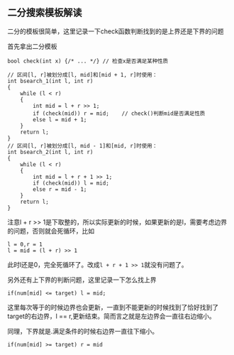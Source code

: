 ## 二分搜索模板解读

二分的模板很简单，这里记录一下check函数判断找到的是上界还是下界的问题

首先拿出二分模板

```
bool check(int x) {/* ... */} // 检查x是否满足某种性质

// 区间[l, r]被划分成[l, mid]和[mid + 1, r]时使用：
int bsearch_1(int l, int r)
{
    while (l < r)
    {
        int mid = l + r >> 1;
        if (check(mid)) r = mid;    // check()判断mid是否满足性质
        else l = mid + 1;
    }
    return l;
}
// 区间[l, r]被划分成[l, mid - 1]和[mid, r]时使用：
int bsearch_2(int l, int r)
{
    while (l < r)
    {
        int mid = l + r + 1 >> 1;
        if (check(mid)) l = mid;
        else r = mid - 1;
    }
    return l;
}
```

注意l + r >> 1是下取整的，所以实际更新的时候，如果更新的是l，需要考虑边界的问题，否则就会死循环，比如

```
l = 0,r = 1
l = mid = (l + r) >> 1 
```

此时l还是0，完全死循环了。改成`l + r + 1 >> 1`就没有问题了。

另外还有上下界的判断问题，这里记录一下怎么找上界

```
if(num[mid] <= target) l = mid;
```

这里每次等于的时候边界也会更新，一直到不能更新的时候找到了恰好找到了target的右边界，l == r,更新结束。简而言之就是左边界会一直往右边缩小。

同理，下界就是.满足条件的时候右边界一直往下缩小。

```
if(num[mid] >= target) r = mid
```

